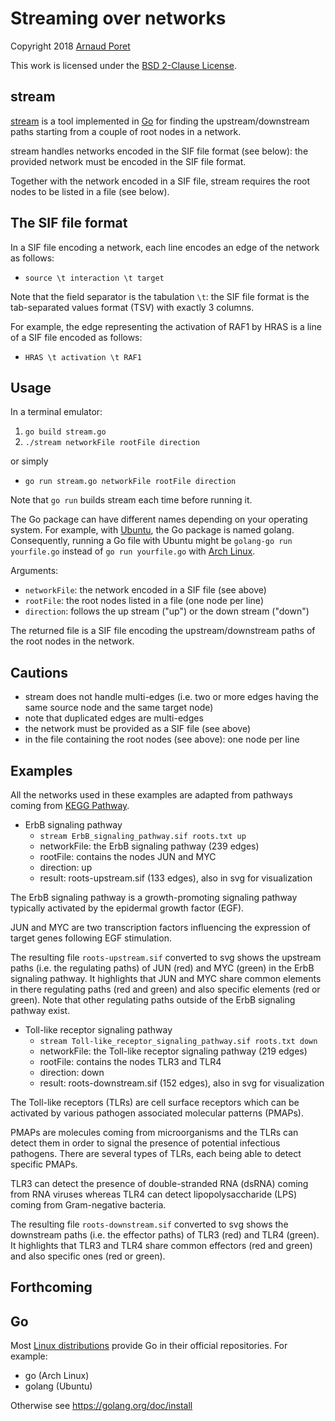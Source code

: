 # Streaming over networks

Copyright 2018 [Arnaud Poret](https://github.com/arnaudporet)

This work is licensed under the [BSD 2-Clause License](https://raw.githubusercontent.com/arnaudporet/stream/master/license.txt).

## stream

[stream](https://github.com/arnaudporet/stream) is a tool implemented in [Go](https://golang.org) for finding the upstream/downstream paths starting from a couple of root nodes in a network.

stream handles networks encoded in the SIF file format (see below): the provided network must be encoded in the SIF file format.

Together with the network encoded in a SIF file, stream requires the root nodes to be listed in a file (see below).

## The SIF file format

In a SIF file encoding a network, each line encodes an edge of the network as follows:
* `source \t interaction \t target`

Note that the field separator is the tabulation `\t`: the SIF file format is the tab-separated values format (TSV) with exactly 3 columns.

For example, the edge representing the activation of RAF1 by HRAS is a line of a SIF file encoded as follows:
* `HRAS \t activation \t RAF1`

## Usage

In a terminal emulator:
1. `go build stream.go`
2. `./stream networkFile rootFile direction`

or simply
* `go run stream.go networkFile rootFile direction`

Note that `go run` builds stream each time before running it.

The Go package can have different names depending on your operating system. For example, with [Ubuntu](https://www.ubuntu.com), the Go package is named golang. Consequently, running a Go file with Ubuntu might be `golang-go run yourfile.go` instead of `go run yourfile.go` with [Arch Linux](https://www.archlinux.org).

Arguments:
* `networkFile`: the network encoded in a SIF file (see above)
* `rootFile`: the root nodes listed in a file (one node per line)
* `direction`: follows the up stream ("up") or the down stream ("down")

The returned file is a SIF file encoding the upstream/downstream paths of the root nodes in the network.

## Cautions

* stream does not handle multi-edges (i.e. two or more edges having the same source node and the same target node)
* note that duplicated edges are multi-edges
* the network must be provided as a SIF file (see above)
* in the file containing the root nodes (see above): one node per line

## Examples

All the networks used in these examples are adapted from pathways coming from [KEGG Pathway](https://www.genome.jp/kegg/pathway.html).

* ErbB signaling pathway
    * `stream ErbB_signaling_pathway.sif roots.txt up`
    * networkFile: the ErbB signaling pathway (239 edges)
    * rootFile: contains the nodes JUN and MYC
    * direction: up
    * result: roots-upstream.sif (133 edges), also in svg for visualization

The ErbB signaling pathway is a growth-promoting signaling pathway typically activated by the epidermal growth factor (EGF).

JUN and MYC are two transcription factors influencing the expression of target genes following EGF stimulation.

The resulting file `roots-upstream.sif` converted to svg shows the upstream paths (i.e. the regulating paths) of JUN (red) and MYC (green) in the ErbB signaling pathway. It highlights that JUN and MYC share common elements in there regulating paths (red and green) and also specific elements (red or green). Note that other regulating paths outside of the ErbB signaling pathway exist.

* Toll-like receptor signaling pathway
    * `stream Toll-like_receptor_signaling_pathway.sif roots.txt down`
    * networkFile: the Toll-like receptor signaling pathway (219 edges)
    * rootFile: contains the nodes TLR3 and TLR4
    * direction: down
    * result: roots-downstream.sif (152 edges), also in svg for visualization

The Toll-like receptors (TLRs) are cell surface receptors which can be activated by various pathogen associated molecular patterns (PMAPs).

PMAPs are molecules coming from microorganisms and the TLRs can detect them in order to signal the presence of potential infectious pathogens. There are several types of TLRs, each being able to detect specific PMAPs.

TLR3 can detect the presence of double-stranded RNA (dsRNA) coming from RNA viruses whereas TLR4 can detect lipopolysaccharide (LPS) coming from Gram-negative bacteria.

The resulting file `roots-downstream.sif` converted to svg shows the downstream paths (i.e. the effector paths) of TLR3 (red) and TLR4 (green). It highlights that TLR3 and TLR4 share common effectors (red and green) and also specific ones (red or green).

## Forthcoming

## Go

Most [Linux distributions](https://distrowatch.com) provide Go in their official repositories. For example:
* go (Arch Linux)
* golang (Ubuntu)

Otherwise see https://golang.org/doc/install
